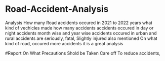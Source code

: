 # Road-Accident-Analysis
Analysis How many Road accidents occured in 2021 to 2022 years
what kind of vechicles made how many accidents
accidents occured in day or night
accidents month wise and year wise
accidents occured in urban and rural
accidents are seriously, fatal, Slightly injured also mentioned
On what kind of road, occured more accidents 
it is a great analysis

#Report On What Precautions Shold be Taken Care off To reduce accidents, 
